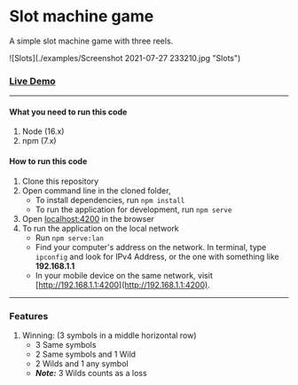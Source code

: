# Slot machine game
A simple slot machine game with three reels.

![Slots](./examples/Screenshot 2021-07-27 233210.jpg "Slots")

### [Live Demo](https://pixi-slot-game.herokuapp.com/ "Slot game")

---

#### What you need to run this code
1. Node (16.x)
2. npm (7.x)

#### How to run this code
1. Clone this repository
2. Open command line in the cloned folder,
   - To install dependencies, run ```npm install```
   - To run the application for development, run ```npm serve```
3. Open [localhost:4200](http://localhost:4200/) in the browser
4. To run the application on the local network
   - Run ```npm serve:lan```
   - Find your computer's address on the network. In terminal, type ```ipconfig``` and look for IPv4 Address, or the one with something like **192.168.1.1**
   - In your mobile device on the same network, visit [http://192.168.1.1:4200](http://192.168.1.1:4200).
   
---

### Features
1. Winning: (3 symbols in a middle horizontal row)
   - 3 Same symbols
   - 2 Same symbols and 1 Wild
   - 2 Wilds and 1 any symbol
   - _**Note:**_ 3 Wilds counts as a loss
